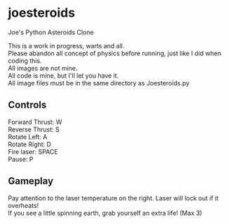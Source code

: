 # joesteroids
 Joe's Python Asteroids Clone

This is a work in progress, warts and all.  
Please abandon all concept of physics before running, just like I did when coding this.  
All images are not mine.   
All code is mine, but I'll let you have it.  
All image files must be in the same directory as Joesteroids.py  

## Controls

Forward Thrust: W  
Reverse Thrust: S  
Rotate Left: A  
Rotate Right: D  
Fire laser: SPACE  
Pause: P

## Gameplay

Pay attention to the laser temperature on the right. Laser will lock out if it overheats!  
If you see a little spinning earth, grab yourself an extra life! (Max 3)